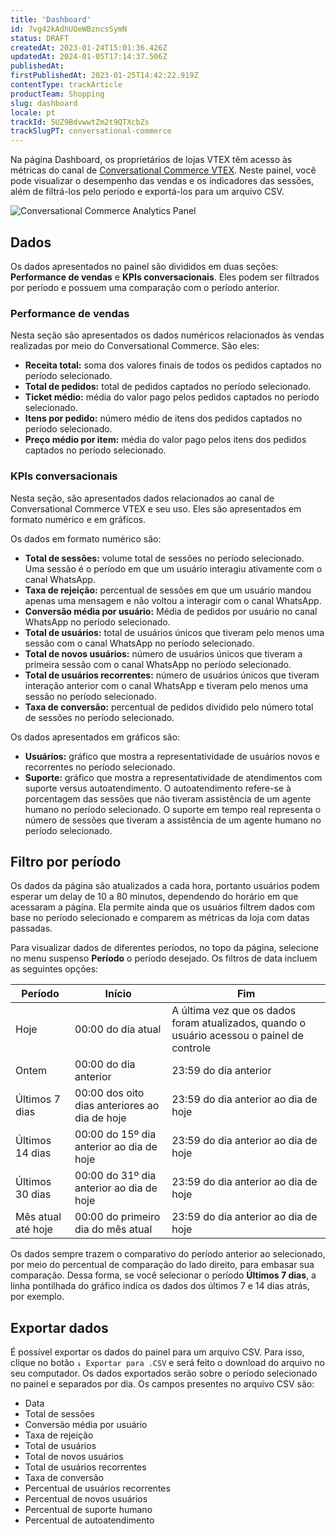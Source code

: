 ```yaml
---
title: 'Dashboard'
id: 7vg42kAdhUQeWBzncsSymN
status: DRAFT
createdAt: 2023-01-24T15:01:36.426Z
updatedAt: 2024-01-05T17:14:37.506Z
publishedAt: 
firstPublishedAt: 2023-01-25T14:42:22.919Z
contentType: trackArticle
productTeam: Shopping
slug: dashboard
locale: pt
trackId: 5UZ9BdvwwtZm2t9QTXcbZs
trackSlugPT: conversational-commerce
---
```


Na página Dashboard, os proprietários de lojas VTEX têm acesso às métricas do canal de [Conversational Commerce VTEX](https://help.vtex.com/pt/tracks/conversational-commerce-vtex--5UZ9BdvwwtZm2t9QTXcbZs/1NwwADrU70v3roPUV7dWxI#). Neste painel, você pode visualizar o desempenho das vendas e os indicadores das sessões, além de filtrá-los pelo período e exportá-los para um arquivo CSV.

![Conversational Commerce Analytics Panel](https://images.ctfassets.net/alneenqid6w5/1kQwpA3cAfiW4OdlGOYjOf/0317999b94d984da418d5126851085d1/Conversational_Commerce_Analytics_Panel_PT.png)

## Dados

Os dados apresentados no painel são divididos em duas seções: **Performance de vendas** e **KPIs conversacionais**. Eles podem ser filtrados por período e possuem uma comparação com o período anterior.

### Performance de vendas

Nesta seção são apresentados os dados numéricos relacionados às vendas realizadas por meio do Conversational Commerce. São eles:

- **Receita total:** soma dos valores finais de todos os pedidos captados no período selecionado.
- **Total de pedidos:** total de pedidos captados no período selecionado.
- **Ticket médio:** média do valor pago pelos pedidos captados no período selecionado.
- **Itens por pedido:** número médio de itens dos pedidos captados no período selecionado.
- **Preço médio por item:** média do valor pago pelos itens dos pedidos captados no período selecionado.

### KPIs conversacionais

Nesta seção, são apresentados dados relacionados ao canal de Conversational Commerce VTEX e seu uso. Eles são apresentados em formato numérico e em gráficos.

Os dados em formato numérico são:

- **Total de sessões:** volume total de sessões no período selecionado. Uma sessão é o período em que um usuário interagiu ativamente com o canal WhatsApp.
- **Taxa de rejeição:** percentual de sessões em que um usuário mandou apenas uma mensagem e não voltou a interagir com o canal WhatsApp.
- **Conversão média por usuário:** Média de pedidos por usuário no canal WhatsApp no período selecionado.
- **Total de usuários:** total de usuários únicos que tiveram pelo menos uma sessão com o canal WhatsApp no período selecionado.
- **Total de novos usuários:** número de usuários únicos que tiveram a primeira sessão com o canal WhatsApp no período selecionado.
- **Total de usuários recorrentes:** número de usuários únicos que tiveram interação anterior com o canal WhatsApp e tiveram pelo menos uma sessão no período selecionado.
- **Taxa de conversão:** percentual de pedidos dividido pelo número total de sessões no período selecionado.

Os dados apresentados em gráficos são:

- **Usuários:** gráfico que mostra a representatividade de usuários novos e recorrentes no período selecionado.
- **Suporte:** gráfico que mostra a representatividade de atendimentos com suporte versus autoatendimento. O autoatendimento refere-se à porcentagem das sessões que não tiveram assistência de um agente humano no período selecionado. O suporte em tempo real representa o número de sessões que tiveram a assistência de um agente humano no período selecionado.

## Filtro por período

Os dados da página são atualizados a cada hora, portanto usuários podem esperar um delay de 10 a 80 minutos, dependendo do horário em que acessaram a página. Ela permite ainda que os usuários filtrem dados com base no período selecionado e comparem as métricas da loja com datas passadas.

Para visualizar dados de diferentes períodos, no topo da página, selecione no menu suspenso **Período** o período desejado. Os filtros de data incluem as seguintes opções:

| Período | Início | Fim |
|---|---|---|
| Hoje | 00:00 do dia atual | A última vez que os dados foram atualizados, quando o usuário acessou o painel de controle |
| Ontem | 00:00 do dia anterior | 23:59 do dia anterior |
| Últimos 7 dias | 00:00 dos oito dias anteriores ao dia de hoje | 23:59 do dia anterior ao dia de hoje |
| Últimos 14 dias | 00:00 do 15º dia anterior ao dia de hoje | 23:59 do dia anterior ao dia de hoje |
| Últimos 30 dias | 00:00 do 31º dia anterior ao dia de hoje | 23:59 do dia anterior ao dia de hoje |
| Mês atual até hoje | 00:00 do primeiro dia do mês atual | 23:59 do dia anterior ao dia de hoje |

Os dados sempre trazem o comparativo do período anterior ao selecionado, por meio do percentual de comparação do lado direito, para embasar sua comparação. Dessa forma, se você selecionar o período **Últimos 7 dias**, a linha pontilhada do gráfico indica os dados dos últimos 7 e 14 dias atrás, por exemplo.

## Exportar dados

É possível exportar os dados do painel para um arquivo CSV. Para isso, clique no botão `↓ Exportar para .CSV`  e será feito o download do arquivo no seu computador. Os dados exportados serão sobre o período selecionado no painel e separados por dia. Os campos presentes no arquivo CSV são:

- Data
- Total de sessões
- Conversão média por usuário
- Taxa de rejeição
- Total de usuários
- Total de novos usuários
- Total de usuários recorrentes
- Taxa de conversão
- Percentual de usuários recorrentes
- Percentual de novos usuários
- Percentual de suporte humano
- Percentual de autoatendimento
